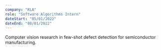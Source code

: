 ```yaml
---
company: "KLA"
role: "Software Algorithms Intern"
dateStart: "05/01/2022"
dateEnd: "08/01/2022"
---
```


Computer vision research in few-shot defect detection for semiconductor manufacturing.